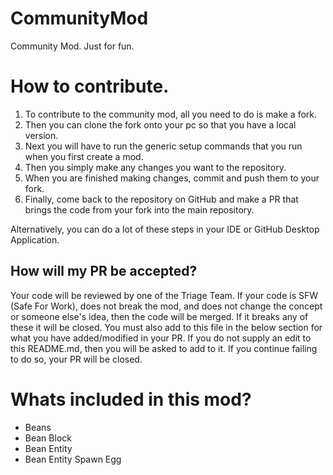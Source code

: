 # CommunityMod
Community Mod. Just for fun.
# How to contribute.
1. To contribute to the community mod, all you need to do is make a fork. 
2. Then you can clone the fork onto your pc so that you have a local version. 
3. Next you will have to run the generic setup commands that you run when you first create a mod. 
4. Then you simply make any changes you want to the repository. 
5. When you are finished making changes, commit and push them to your fork. 
6. Finally, come back to the repository on GitHub and make a PR that brings the code from your fork into the main repository.

Alternatively, you can do a lot of these steps in your IDE or GitHub Desktop Application.
## How will my PR be accepted?
Your code will be reviewed by one of the Triage Team. If your code is SFW (Safe For Work), does not break the mod, and does not change the concept or someone else's idea, then the code will be merged. If it breaks any of these it will be closed. You must also add to this file in the below section for what you have added/modified in your PR. If you do not supply an edit to this README.md, then you will be asked to add to it. If you continue failing to do so, your PR will be closed.
# Whats included in this mod?
- Beans
- Bean Block
- Bean Entity
- Bean Entity Spawn Egg
